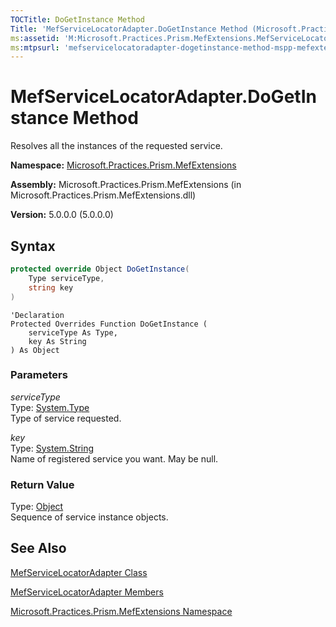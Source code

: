 ```yaml
---
TOCTitle: DoGetInstance Method
Title: 'MefServiceLocatorAdapter.DoGetInstance Method (Microsoft.Practices.Prism.MefExtensions)'
ms:assetid: 'M:Microsoft.Practices.Prism.MefExtensions.MefServiceLocatorAdapter.DoGetInstance(System.Type,System.String)'
ms:mtpsurl: 'mefservicelocatoradapter-dogetinstance-method-mspp-mefextensions.md'
---
```


# MefServiceLocatorAdapter.DoGetInstance Method

Resolves all the instances of the requested service.

**Namespace:** [Microsoft.Practices.Prism.MefExtensions](/patterns-practices/reference/mspp-mefextensions-namespace)

**Assembly:** Microsoft.Practices.Prism.MefExtensions (in Microsoft.Practices.Prism.MefExtensions.dll)

**Version:** 5.0.0.0 (5.0.0.0)

## Syntax

```C#
protected override Object DoGetInstance(
	Type serviceType,
	string key
)
```
```VB
'Declaration
Protected Overrides Function DoGetInstance ( 
	serviceType As Type,
	key As String
) As Object
```

### Parameters

*serviceType*  
Type: [System.Type](http://msdn.microsoft.com/en-us/library/42892f65)  
Type of service requested.

*key*  
Type: [System.String](http://msdn.microsoft.com/en-us/library/s1wwdcbf)  
Name of registered service you want. May be null.

### Return Value

Type: [Object](http://msdn.microsoft.com/en-us/library/e5kfa45b)  
Sequence of service instance objects.

## See Also
[MefServiceLocatorAdapter Class](/patterns-practices/reference/mefservicelocatoradapter-class-mspp-mefextensions)

[MefServiceLocatorAdapter Members](/patterns-practices/reference/mefservicelocatoradapter-members-mspp-mefextensions)

[Microsoft.Practices.Prism.MefExtensions Namespace](/patterns-practices/reference/mspp-mefextensions-namespace)
